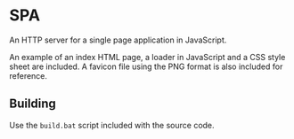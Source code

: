 # SPA

An HTTP server for a single page application in JavaScript.

An example of an index HTML page, a loader in JavaScript and a CSS style sheet 
are included. A favicon file using the PNG format is also included for 
reference.

## Building
Use the `build.bat` script included with the source code.
